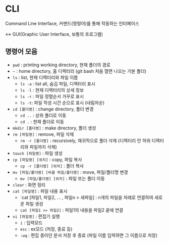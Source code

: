 # CLI

Command Line Interface, 커맨드(명령어)를 통해 작동하는 인터페이스

<-> GUI(Graphic User Interface, 보통의 프로그램)



## 명령어 모음

* `pwd` : printing working directory, 현재 폴더의 경로
* `~` : home directory, 홈 디렉터리 (git bash 처음 열면 나오는 기본 폴더)
* `ls` : list, 현재 디렉터리와 파일 이름
  * `ls -a` : list all, 숨김 파일, 디렉터리 표시
  * `ls -l` : 현재 디렉터리의 상세 정보
  * `ls -r` : 파일 정렬순서 거꾸로 표시
  * `ls -t`: 파일 작성 시간 순으로 표시 (내림차순)
* `cd [폴더명]` : change directory, 폴더 변경
  * `cd ..` : 상위 폴더로 이동
  * `cd .` : 현재 폴더로 이동
* `mkdir [폴더명]` : make directory, 폴더 생성
* `rm [파일명]` : remove, 파일 삭제
  * `rm -r [폴더명]` : recursively, 재귀적으로 폴더 삭제 (디렉터리 안 하위 디렉터리와 파일까지 삭제)
* `touch [파일명]` : 파일 생성
* `cp [파일명] [위치]` : copy, 파일 복사
  * `cp -r [폴더명] [위치]` : 폴더 복사
* `mv [파일/폴더명] [바꿀 파일/폴더명]` : move, 파일/폴더명 변경
  * `mv [파일/폴더명] [위치]` : 파일 또는 폴더 이동
* `clear` : 화면 정리
* `cat [파일명]` : 파일 내용 표시
  * `cat [파일1, 파일2, ... , 파일n > 새파일] : n개의 파일을 차례로 연결하여 새로운 파일 생성
  * `cat [파일1 >> 파일2]` : 파일1의 내용을 파일2 끝에 연결
* `vi [파일명]` : 편집기 실행
  * `i` : 입력모드
  * `esc` : ex모드 (저장, 종료 등)
  * `:wq` : 편집 중이던 문서 저장 후 종료 (파일 이름 입력하면 그 이름으로 저장)
